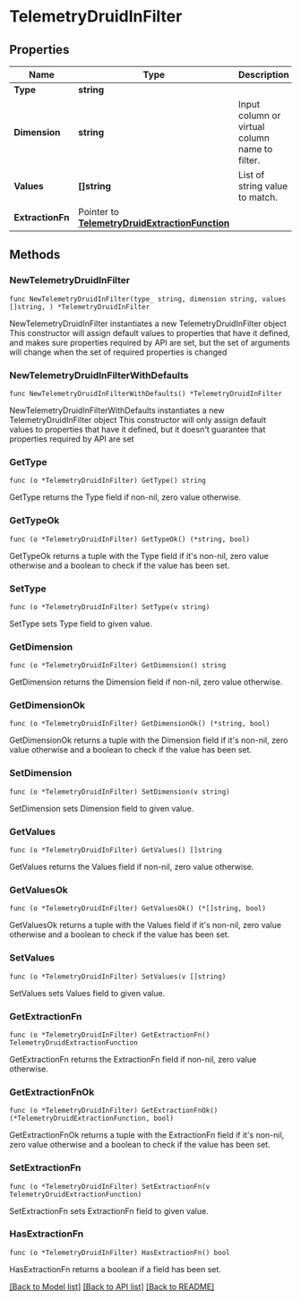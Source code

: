 # TelemetryDruidInFilter

## Properties

Name | Type | Description | Notes
------------ | ------------- | ------------- | -------------
**Type** | **string** |  | 
**Dimension** | **string** | Input column or virtual column name to filter. | 
**Values** | **[]string** | List of string value to match. | 
**ExtractionFn** | Pointer to [**TelemetryDruidExtractionFunction**](TelemetryDruidExtractionFunction.md) |  | [optional] 

## Methods

### NewTelemetryDruidInFilter

`func NewTelemetryDruidInFilter(type_ string, dimension string, values []string, ) *TelemetryDruidInFilter`

NewTelemetryDruidInFilter instantiates a new TelemetryDruidInFilter object
This constructor will assign default values to properties that have it defined,
and makes sure properties required by API are set, but the set of arguments
will change when the set of required properties is changed

### NewTelemetryDruidInFilterWithDefaults

`func NewTelemetryDruidInFilterWithDefaults() *TelemetryDruidInFilter`

NewTelemetryDruidInFilterWithDefaults instantiates a new TelemetryDruidInFilter object
This constructor will only assign default values to properties that have it defined,
but it doesn't guarantee that properties required by API are set

### GetType

`func (o *TelemetryDruidInFilter) GetType() string`

GetType returns the Type field if non-nil, zero value otherwise.

### GetTypeOk

`func (o *TelemetryDruidInFilter) GetTypeOk() (*string, bool)`

GetTypeOk returns a tuple with the Type field if it's non-nil, zero value otherwise
and a boolean to check if the value has been set.

### SetType

`func (o *TelemetryDruidInFilter) SetType(v string)`

SetType sets Type field to given value.


### GetDimension

`func (o *TelemetryDruidInFilter) GetDimension() string`

GetDimension returns the Dimension field if non-nil, zero value otherwise.

### GetDimensionOk

`func (o *TelemetryDruidInFilter) GetDimensionOk() (*string, bool)`

GetDimensionOk returns a tuple with the Dimension field if it's non-nil, zero value otherwise
and a boolean to check if the value has been set.

### SetDimension

`func (o *TelemetryDruidInFilter) SetDimension(v string)`

SetDimension sets Dimension field to given value.


### GetValues

`func (o *TelemetryDruidInFilter) GetValues() []string`

GetValues returns the Values field if non-nil, zero value otherwise.

### GetValuesOk

`func (o *TelemetryDruidInFilter) GetValuesOk() (*[]string, bool)`

GetValuesOk returns a tuple with the Values field if it's non-nil, zero value otherwise
and a boolean to check if the value has been set.

### SetValues

`func (o *TelemetryDruidInFilter) SetValues(v []string)`

SetValues sets Values field to given value.


### GetExtractionFn

`func (o *TelemetryDruidInFilter) GetExtractionFn() TelemetryDruidExtractionFunction`

GetExtractionFn returns the ExtractionFn field if non-nil, zero value otherwise.

### GetExtractionFnOk

`func (o *TelemetryDruidInFilter) GetExtractionFnOk() (*TelemetryDruidExtractionFunction, bool)`

GetExtractionFnOk returns a tuple with the ExtractionFn field if it's non-nil, zero value otherwise
and a boolean to check if the value has been set.

### SetExtractionFn

`func (o *TelemetryDruidInFilter) SetExtractionFn(v TelemetryDruidExtractionFunction)`

SetExtractionFn sets ExtractionFn field to given value.

### HasExtractionFn

`func (o *TelemetryDruidInFilter) HasExtractionFn() bool`

HasExtractionFn returns a boolean if a field has been set.


[[Back to Model list]](../README.md#documentation-for-models) [[Back to API list]](../README.md#documentation-for-api-endpoints) [[Back to README]](../README.md)


